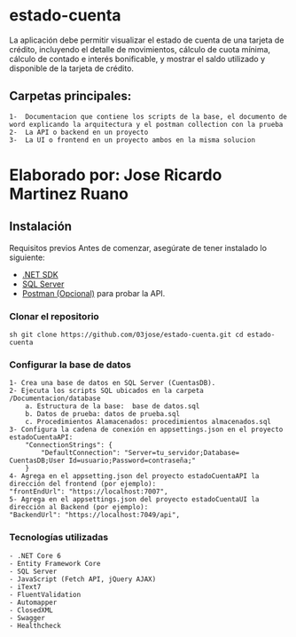 # estado-cuenta
La aplicación debe permitir visualizar el estado de cuenta de una tarjeta de  crédito, incluyendo el detalle de movimientos, cálculo de cuota mínima, cálculo de contado e interés  bonificable, y mostrar el saldo utilizado y disponible de la tarjeta de crédito. 

## Carpetas principales: ##
	1-  Documentacion que contiene los scripts de la base, el documento de word explicando la arquitectura y el postman collection con la prueba 
	2-  La API o backend en un proyecto
	3-  La UI o frontend en un proyecto ambos en la misma solucion


#	Elaborado por: Jose Ricardo Martinez Ruano

##  Instalación ### 
Requisitos previos Antes de comenzar, asegúrate de tener instalado lo siguiente: 
  - [.NET SDK](https://dotnet.microsoft.com/download) 
  - [SQL Server](https://www.microsoft.com/es-es/sql-server/sql-server-downloads) 
  - [Postman (Opcional)](https://www.postman.com/downloads/) para probar la API. 

### Clonar el repositorio ###
	sh git clone https://github.com/03jose/estado-cuenta.git cd estado-cuenta

###  Configurar la base de datos ###
	1- Crea una base de datos en SQL Server (CuentasDB).
	2- Ejecuta los scripts SQL ubicados en la carpeta /Documentacion/database
		a. Estructura de la base:  base de datos.sql
		b. Datos de prueba: datos de prueba.sql
		c. Procedimientos Alamacenados: procedimientos almacenados.sql
	3- Configura la cadena de conexión en appsettings.json en el proyecto estadoCuentaAPI:
		"ConnectionStrings": {
			"DefaultConnection": "Server=tu_servidor;Database= CuentasDB;User Id=usuario;Password=contraseña;"
		}
	4- Agrega en el appsetting.json del proyecto estadoCuentaAPI la dirección del frontend (por ejemplo):
	"frontEndUrl": "https://localhost:7007",
	5- Agrega en el appsettings.json del proyecto estadoCuentaUI la dirección al Backend (por ejemplo):
	"BackendUrl": "https://localhost:7049/api", 

### Tecnologías utilizadas ###
	- .NET Core 6
	- Entity Framework Core
	- SQL Server
	- JavaScript (Fetch API, jQuery AJAX)
	- iText7
	- FluentValidation
	- Automapper
	- ClosedXML
	- Swagger
	- Healthcheck
